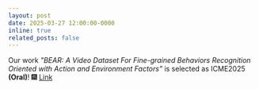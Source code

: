 ```yaml
---
layout: post
date: 2025-03-27 12:00:00-0000
inline: true
related_posts: false
---
```


Our work *"BEAR: A Video Dataset For Fine-grained Behaviors Recognition Oriented with Action and Environment Factors"* is selected as ICME2025 **(Oral)**! :fireworks: [Link](https://whova.com/embedded/session/hlWY6K3rL7pHvG8Yd1TfjYJVgDEZvOuEPKWGmeuUbIQ%3D/4639255/?widget=primary)
